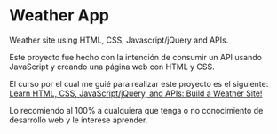 # Weather App
Weather site using HTML, CSS, Javascript/jQuery and APIs.

Este proyecto fue hecho con la intención de consumir un API usando JavaScript y creando una página web con HTML y CSS.

El curso por el cual me guié para realizar este proyecto es el siguiente: [Learn HTML, CSS, JavaScript/jQuery, and APIs: Build a Weather Site!]

Lo recomiendo al 100% a cualquiera que tenga o no conocimiento de desarrollo web y le interese aprender.

[Learn HTML, CSS, JavaScript/jQuery, and APIs: Build a Weather Site!]: https://www.skillshare.com/classes/Learn-HTML-CSS-JavaScriptjQuery-and-APIs-Build-a-Weather-Site/428313588/projects?via=watch-history
